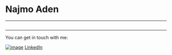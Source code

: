 # Najmo Aden
---
##
---

You can get in touch with me:

[![image](https://img.shields.io/badge/-Stack%20Overflow-F58025?logo=stack-overflow)](https://stackoverflow.com/users/16222879/najmo-aden) [LinkedIn](https://www.linkedin.com/in/najmoaden/)
<!---
najmoaden/najmoaden is a ✨ special ✨ repository because its `README.md` (this file) appears on your GitHub profile.
You can click the Preview link to take a look at your changes.
--->
